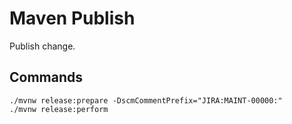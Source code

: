 # Maven Publish
Publish change.
## Commands

```shell
./mvnw release:prepare -DscmCommentPrefix="JIRA:MAINT-00000:"
./mvnw release:perform
```